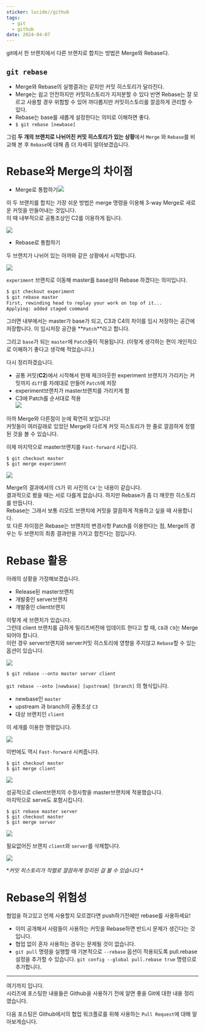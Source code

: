 ```yaml
---
sticker: lucide//github
tags:
  - git
  - github
date: 2024-04-07
---
```


git에서 한 브랜치에서 다른 브랜치로 합치는 방법은 Merge와 Rebase다.

## `git rebase`
- Merge와 Rebase의 실행결과는 같지만 커밋 히스토리가 달라진다.
- Merge는 쉽고 안전하지만 커밋히스토리가 지저분할 수 있다 반면 Rebase는 잘 모르고 사용할 경우 위험할 수 있어 까다롭지만 커밋히스토리를 깔끔하게 관리할 수 있다.
- Rebase는 base를 새롭게 설정한다는 의미로 이해하면 좋다.
- `$ git rebase [newbase]`

그럼 **두 개의 브랜치로 나뉘어진 커밋 히스토리가 있는 상황**에서 `Merge` 와 `Rebase`를 비교해 본 후 `Rebase`에 대해 좀 더 자세히 알아보겠습니다.

# Rebase와 Merge의 차이점

- Merge로 통합하기![](https://velog.velcdn.com/images%2Fkwonh%2Fpost%2F40b844b8-aca4-4fda-a90f-9e6aa994f033%2Fimage.png)

이 두 브랜치를 합치는 가장 쉬운 방법은 merge 명령을 이용해 3-way Merge로 새로운 커밋을 만들어내는 것입니다.  
이 때 내부적으로 공통조상인 C2를 이용하게 됩니다.

![](https://velog.velcdn.com/images%2Fkwonh%2Fpost%2F36ec664c-c5ed-4872-b656-e7a93628292d%2Fimage.png)

- Rebase로 통합하기

두 브랜치가 나뉘어 있는 아까와 같은 상황에서 시작합니다.

![](https://velog.velcdn.com/images%2Fkwonh%2Fpost%2Fd3f91e4a-cbc0-44d4-9ae5-dedea55cca55%2Fimage.png)

`experiment` 브랜치로 이동해 master를 base삼아 Rebase 하겠다는 의미입니다.

```bash
$ git checkout experiment
$ git rebase master
First, rewinding head to replay your work on top of it...
Applying: added staged command
```

그러면 내부에서는 master가 base가 되고, C3과 C4의 차이를 임시 저장하는 공간에 저장합니다. 이 임시저장 공간을 **`Patch`**라고 합니다.

그리고 `base`가 되는 `master`에 `Patch`들이 적용됩니다. (이렇게 생각하는 편이 개인적으로 이해하기 좋다고 생각해 적었습니다.)

다시 정리하겠습니다.

- 공통 커밋(**C2**)에서 시작해서 현재 체크아웃한 experiment 브랜치가 가리키는 커밋까지 `diff`를 차례대로 만들어 `Patch`에 저장
- experiment브랜치가 master브랜치를 가리키게 함
- C3에 Patch를 순서대로 적용  
    ![](https://velog.velcdn.com/images%2Fkwonh%2Fpost%2F8c779a0b-ce4b-4760-97c9-9f68bca74656%2Fimage.png)

아까 Merge와 다른점이 눈에 확연히 보입니다!  
커밋들이 여러갈래로 있었던 Merge와 다르게 커밋 히스토리가 한 줄로 깔끔하게 정렬된 것을 볼 수 있습니다.

이제 마지막으로 master브랜치를 `Fast-forward` 시킵니다.

```null
$ git checkout master
$ git merge experiment
```

![](https://velog.velcdn.com/images%2Fkwonh%2Fpost%2F777b0f21-ae9d-400e-9265-6adc77188ed0%2Fimage.png)

Merge의 결과에서의 `C5`가 위 사진의 `C4'`는 내용이 같습니다.  
결과적으로 봤을 때는 서로 다를게 없습니다. 하지만 Rebase가 좀 더 깨끗한 히스토리를 만듭니다.  
Rebase는 그래서 보통 리모트 브랜치에 커밋을 깔끔하게 적용하고 싶을 때 사용합니다.  
또 다른 차이점은 Rebase는 브랜치의 변경사항 Patch를 이용한다는 점, Merge의 경우는 두 브랜치의 최종 결과만을 가지고 합친다는 점입니다.

# Rebase 활용

아래의 상황을 가정해보겠습니다.

- Release된 master브랜치
- 개발중인 server브랜치
- 개발중인 client브랜치

이렇게 세 브랜치가 있습니다.  
그런데 client 브랜치를 급하게 릴리즈버전에 업데이트 한다고 할 때, `C8`과 `C9`는 Merge되어야 합니다.  
이런 경우 server브랜치와 server커밋 히스토리에 영향을 주지않고 `Rebase`할 수 있는 옵션이 있습니다.

![](https://velog.velcdn.com/images%2Fkwonh%2Fpost%2F7178e967-7ae6-4e67-b411-b560db68f982%2Fimage.png)

```null
$ git rebase --onto master server client
```

`git rebase --onto [newbase] [upstream] [branch]` 의 형식입니다.

- newbase인 `master`
- upstream 과 branch의 공통조상 `C3`
- 대상 브랜치인 `client`

이 세개를 이용한 명령입니다.

![](https://velog.velcdn.com/images%2Fkwonh%2Fpost%2F7939a671-3be2-4a5d-84c8-76dfac242664%2Fimage.png)

이번에도 역시 `Fast-forward` 시켜줍니다.

```null
$ git checkout master
$ git merge client
```

![](https://velog.velcdn.com/images%2Fkwonh%2Fpost%2Fd0acc912-7d15-45e1-9193-41291d75d24e%2Fimage.png)

성공적으로 client브랜치의 수정사항을 master브랜치에 적용했습니다.  
마지막으로 serve도 포함시킵니다.

```null
$ git rebase master server
$ git checkout master
$ git merge server
```

![](https://velog.velcdn.com/images%2Fkwonh%2Fpost%2Ffa52d244-a70d-454c-86af-d37e1ad52293%2Fimage.png)

필요없어진 브랜치 `client`와 `server`를 삭제합니다.

![](https://velog.velcdn.com/images%2Fkwonh%2Fpost%2F0ed67f89-0b76-4580-bd2a-a7a31f6a553d%2Fimage.png)

*_커밋 히스토리가 직렬로 깔끔하게 정리된 걸 볼 수 있습니다 *_

# Rebase의 위험성

협업을 하고있고 언제 사용할지 모르겠다면 push하기전에만 rebase를 사용하세요!

- 이미 공개해서 사람들이 사용하는 커밋을 Rebase하면 반드시 문제가 생긴다는 것입니다.
- 협업 없이 혼자 사용하는 경우는 문제될 것이 없습니다.
- `git pull` 명령을 실행할 때 기본적으로 `--rebase` 옵션이 적용되도록 pull.rebase 설정을 추가할 수 있습니다. `git config --global pull.rebase true` 명령으로 추가합니다.

---

여기까지 입니다.  
시리즈에 포스팅한 내용들은 Github을 사용하기 전에 알면 좋을 Git에 대한 내용 정리였습니다.

다음 포스팅은 Github에서의 협업 워크플로를 위해 사용하는 `Pull Request`에 대해 알아보게습니다.